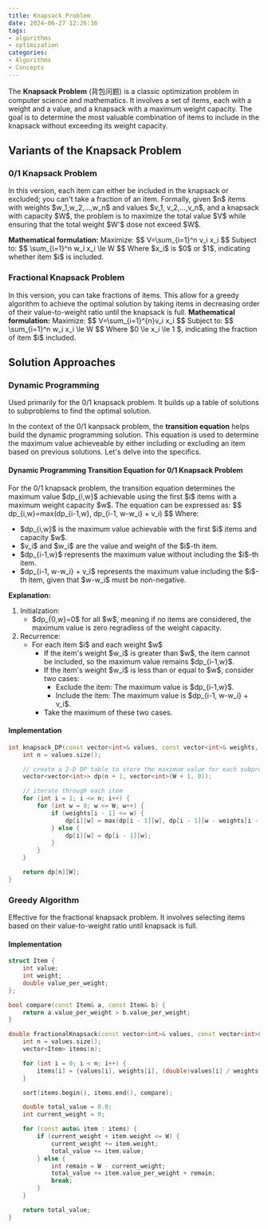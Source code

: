 ```yaml
---
title: Knapsack Problem
date: 2024-06-27 12:26:16
tags:
- algorithms
- optimization
categories:
- Algorithms
- Concepts
---
```

The **Knapsack Problem** (背包问题) is a classic optimization problem in computer science and mathematics. It involves a set of items, each with a weight and a value, and a knapsack with a maximum weight capacity. The goal is to determine the most valuable combination of items to include in the knapsack without exceeding its weight capacity.

## Variants of the Knapsack Problem

### 0/1 Knapsack Problem

In this version, each item can either be included in the knapsack or excluded; you can't take a fraction of an item. Formally, given \$n\$ items with weights \$w_1,w_2,...,w_n\$ and values \$v_1, v_2,...,v_n\$, and a knapsack with capacity \$W\$, the problem is to maximize the total value \$V\$ while ensuring that the total weight \$W'\$ dose not exceed \$W\$.

**Mathematical formulation:**
Maximize:
\$\$
V=\sum_{i=1}^n v_i x_i
\$\$
Subject to:
\$\$
\sum_{i=1}^n w_i x_i \le W
\$\$
Where \$x_i\$ is \$0\$ or \$1\$, indicating whether item \$i\$ is included.

### Fractional Knapsack Problem
In this version, you can take fractions of items. This allow for a greedy algorithm to achieve the optimal solution by taking items in decreasing order of their value-to-weight ratio until the knapsack is full.
**Mathematical formulation:**
Maximize:
\$\$
V=\sum_{i=1}^{n}v_i x_i
\$\$
Subject to:
\$\$
\sum_{i=1}^n w_i x_i \le W
\$\$
Where \$0 \le x_i \le 1 \$, indicating the fraction of item \$i\$ included.

## Solution Approaches

### Dynamic Programming
Used primarily for the 0/1 knapsack problem. It builds up a table of solutions to subproblems to find the optimal solution.

In the context of the 0/1 kanpsack problem, the **transition equation** helps build the dynamic programming solution. This equation is used to determine the maximum value achieveable by either including or excluding an item based on previous solutions. Let's delve into the specifics.

#### Dynamic Programming Transition Equation for 0/1 Knapsack Problem
For the 0/1 knapsack problem, the transition equation determines the maximum value \$dp_{i,w}\$ achievable using the first \$i\$ items with a maximum weight capacity \$w\$. The equation can be expressed as:
\$\$
dp_{i,w}=max(dp_{i-1,w}, dp_{i-1, w-w_i} + v_i)
\$\$
Where:
- \$dp_{i,w}\$ is the maximum value achievable with the first \$i\$ items and capacity \$w\$.
- \$v_i\$ and \$w_i\$ are the value and weight of the \$i\$-th item.
- \$dp_{i-1,w}\$ represents the maximum value without including the \$i\$-th item.
- \$dp_{i-1, w-w_i} + v_i\$ represents the maximum value including the \$i\$-th item, given that \$w-w_i\$ must be non-negative.

**Explanation:**
1. Initialzation:
   - \$dp_{0,w}=0\$ for all \$w\$, meaning if no items are considered, the maximum value is zero regradless of the weight capacity.
2. Recurrence:
   - For each item \$i\$ and each weight \$w\$
     - If the item's weight \$w_i\$ is greater than \$w\$, the item cannot be included, so the maximum value remains \$dp_{i-1,w}\$.
     - If the item's weight \$w_i\$ is less than or equal to \$w\$, consider two cases:
       - Exclude the item: The maximum value is \$dp_{i-1,w}\$.
       - Include the item: The maximum value is \$dp_{i-1, w-w_i} + v_i\$.
     - Take the maximum of these two cases.

#### Implementation
```cpp
int knapsack_DP(const vector<int>& values, const vector<int>& weights, int W) {
    int n = values.size();

    // create a 2-D DP table to store the maximum value for each subproblem
    vector<vector<int>> dp(n + 1, vector<int>(W + 1, 0));

    // iterate through each item
    for (int i = 1; i <= n; i++) {
        for (int w = 0; w <= W; w++) {
            if (weights[i - 1] <= w) {
                dp[i][w] = max(dp[i - 1][w], dp[i - 1][w - weights[i - 1]] + values[i - 1]);
            } else {
                dp[i][w] = dp[i - 1][w];
            }
        }
    }

    return dp[n][W];
}
```

### Greedy Algorithm
Effective for the fractional knapsack problem. It involves selecting items based on their value-to-weight ratio until knapsack is full.

#### Implementation

```cpp
struct Item {
    int value;
    int weight;
    double value_per_weight;
};

bool compare(const Item& a, const Item& b) {
    return a.value_per_weight > b.value_per_weight;
}

double fractionalKnapsack(const vector<int>& values, const vector<int>& weights, int W) {
    int n = values.size();
    vector<Item> items(n);

    for (int i = 0; i < n; i++) {
        items[i] = {values[i], weights[i], (double)values[i] / weights[i]};
    }

    sort(items.begin(), items.end(), compare);

    double total_value = 0.0;
    int current_weight = 0;

    for (const auto& item : items) {
        if (current_weight + item.weight <= W) {
            current_weight += item.weight;
            total_value += item.value;
        } else {
            int remain = W - current_weight;
            total_value += item.value_per_weight + remain;
            break;
        }
    }

    return total_value;
}
```